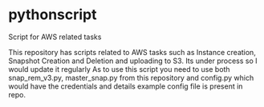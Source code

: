 # pythonscript
Script for AWS related tasks

This repository has scripts related to AWS tasks such as Instance creation, Snapshot Creation and Deletion and uploading to S3.
Its under process so I would update it regularly
 As to use this script you need to use both snap_rem_v3.py, master_snap.py from this repository and config.py which would have the credentials and details example config file is present in repo.
